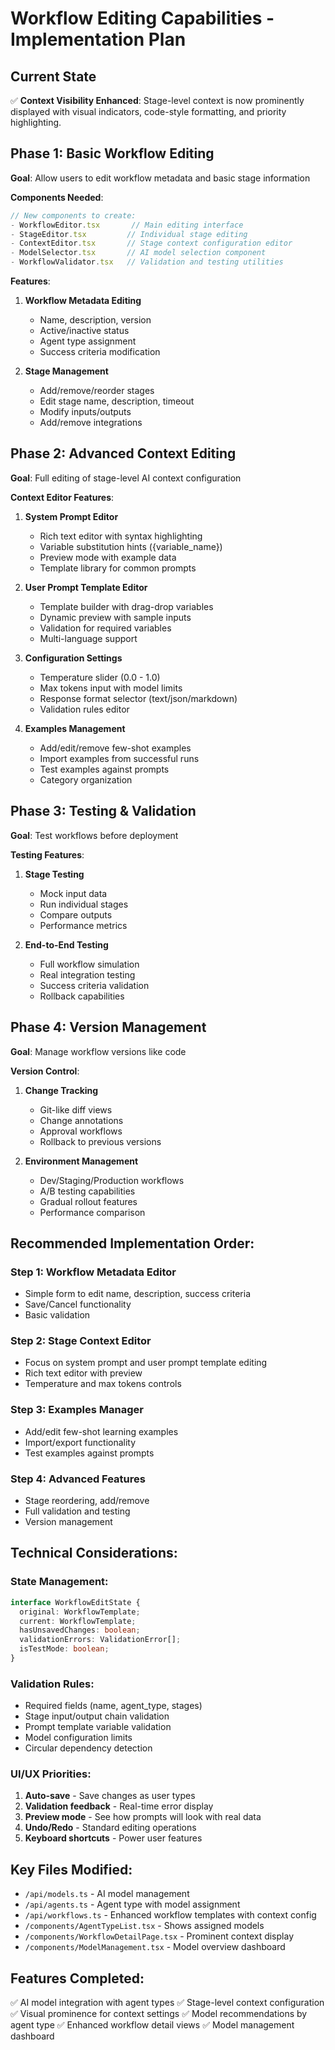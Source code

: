 # Workflow Editing Capabilities - Implementation Plan

## Current State
✅ **Context Visibility Enhanced**: Stage-level context is now prominently displayed with visual indicators, code-style formatting, and priority highlighting.

## Phase 1: Basic Workflow Editing
**Goal**: Allow users to edit workflow metadata and basic stage information

**Components Needed**:
```typescript
// New components to create:
- WorkflowEditor.tsx       // Main editing interface
- StageEditor.tsx         // Individual stage editing
- ContextEditor.tsx       // Stage context configuration editor
- ModelSelector.tsx       // AI model selection component
- WorkflowValidator.tsx   // Validation and testing utilities
```

**Features**:
1. **Workflow Metadata Editing**
   - Name, description, version
   - Active/inactive status
   - Agent type assignment
   - Success criteria modification

2. **Stage Management**
   - Add/remove/reorder stages
   - Edit stage name, description, timeout
   - Modify inputs/outputs
   - Add/remove integrations

## Phase 2: Advanced Context Editing
**Goal**: Full editing of stage-level AI context configuration

**Context Editor Features**:
1. **System Prompt Editor**
   - Rich text editor with syntax highlighting
   - Variable substitution hints ({variable_name})
   - Preview mode with example data
   - Template library for common prompts

2. **User Prompt Template Editor**
   - Template builder with drag-drop variables
   - Dynamic preview with sample inputs
   - Validation for required variables
   - Multi-language support

3. **Configuration Settings**
   - Temperature slider (0.0 - 1.0)
   - Max tokens input with model limits
   - Response format selector (text/json/markdown)
   - Validation rules editor

4. **Examples Management**
   - Add/edit/remove few-shot examples
   - Import examples from successful runs
   - Test examples against prompts
   - Category organization

## Phase 3: Testing & Validation
**Goal**: Test workflows before deployment

**Testing Features**:
1. **Stage Testing**
   - Mock input data
   - Run individual stages
   - Compare outputs
   - Performance metrics

2. **End-to-End Testing**
   - Full workflow simulation
   - Real integration testing
   - Success criteria validation
   - Rollback capabilities

## Phase 4: Version Management
**Goal**: Manage workflow versions like code

**Version Control**:
1. **Change Tracking**
   - Git-like diff views
   - Change annotations
   - Approval workflows
   - Rollback to previous versions

2. **Environment Management**
   - Dev/Staging/Production workflows
   - A/B testing capabilities
   - Gradual rollout features
   - Performance comparison

## Recommended Implementation Order:

### **Step 1: Workflow Metadata Editor**
- Simple form to edit name, description, success criteria
- Save/Cancel functionality
- Basic validation

### **Step 2: Stage Context Editor**
- Focus on system prompt and user prompt template editing
- Rich text editor with preview
- Temperature and max tokens controls

### **Step 3: Examples Manager**
- Add/edit few-shot learning examples
- Import/export functionality
- Test examples against prompts

### **Step 4: Advanced Features**
- Stage reordering, add/remove
- Full validation and testing
- Version management

## Technical Considerations:

### **State Management**:
```typescript
interface WorkflowEditState {
  original: WorkflowTemplate;
  current: WorkflowTemplate;
  hasUnsavedChanges: boolean;
  validationErrors: ValidationError[];
  isTestMode: boolean;
}
```

### **Validation Rules**:
- Required fields (name, agent_type, stages)
- Stage input/output chain validation
- Prompt template variable validation
- Model configuration limits
- Circular dependency detection

### **UI/UX Priorities**:
1. **Auto-save** - Save changes as user types
2. **Validation feedback** - Real-time error display
3. **Preview mode** - See how prompts will look with real data
4. **Undo/Redo** - Standard editing operations
5. **Keyboard shortcuts** - Power user features

## Key Files Modified:
- `/api/models.ts` - AI model management
- `/api/agents.ts` - Agent type with model assignment
- `/api/workflows.ts` - Enhanced workflow templates with context config
- `/components/AgentTypeList.tsx` - Shows assigned models
- `/components/WorkflowDetailPage.tsx` - Prominent context display
- `/components/ModelManagement.tsx` - Model overview dashboard

## Features Completed:
✅ AI model integration with agent types
✅ Stage-level context configuration
✅ Visual prominence for context settings
✅ Model recommendations by agent type
✅ Enhanced workflow detail views
✅ Model management dashboard